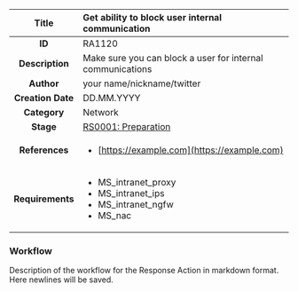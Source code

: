 | Title                       |  Get ability to block user internal communication         |
|:---------------------------:|:--------------------|
| **ID**                      | RA1120            |
| **Description**             | Make sure you can block a user for internal communications   |
| **Author**                  | your name/nickname/twitter        |
| **Creation Date**           | DD.MM.YYYY |
| **Category**                | Network      |
| **Stage**                   |[RS0001: Preparation](../Response_Stages/RS0001.md)| 
| **References** |<ul><li>[https://example.com](https://example.com)</li></ul>|
| **Requirements** |<ul><li>MS_intranet_proxy</li><li>MS_intranet_ips</li><li>MS_intranet_ngfw</li><li>MS_nac</li></ul>|

### Workflow

Description of the workflow for the Response Action in markdown format.  
Here newlines will be saved.  
